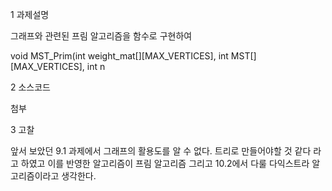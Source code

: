 
1 과제설명

그래프와 관련된 프림 알고리즘을 함수로 구현하여

void MST_Prim(int weight_mat[][MAX_VERTICES], int MST[][MAX_VERTICES], int n

2 소스코드

첨부

3 고찰

앞서 보았던 9.1 과제에서 그래프의 활용도를 알 수 없다. 트리로 만들어야할 것 같다 라고 하였고 이를 반영한 알고리즘이 프림 알고리즘 그리고 10.2에서 다룰 다익스트라 알고리즘이라고 생각한다. 
